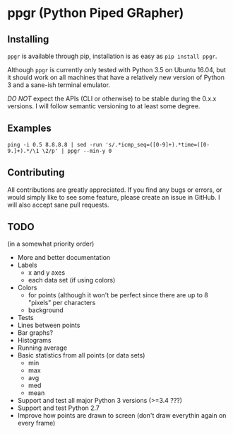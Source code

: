 # ppgr (Python Piped GRapher)

## Installing
`ppgr` is available through pip, installation is as easy as `pip install ppgr`.

Although `ppgr` is currently only tested with Python 3.5 on Ubuntu 16.04, but it should work on all
machines that have a relatively new version of Python 3 and a sane-ish terminal emulator.

*DO NOT* expect the APIs (CLI or otherwise) to be stable during the 0.x.x versions.
I will follow semantic versioning to at least some degree.

## Examples
`ping -i 0.5 8.8.8.8 | sed -run 's/.*icmp_seq=([0-9]+).*time=([0-9.]+).*/\1 \2/p' | ppgr --min-y 0`

## Contributing
All contributions are greatly appreciated. If you find any bugs or errors, or would simply like to
see some feature, please create an issue in GitHub. I will also accept sane pull requests.

## TODO
(in a somewhat priority order)

* More and better documentation
* Labels
    * x and y axes
    * each data set (if using colors)
* Colors
    * for points (although it won't be perfect since there are up to 8 "pixels" per characters
    * background
* Tests
* Lines between points
* Bar graphs?
* Histograms
* Running average
* Basic statistics from all points (or data sets)
    * min
    * max
    * avg
    * med
    * mean
* Support and test all major Python 3 versions (>=3.4 ???)
* Support and test Python 2.7
* Improve how points are drawn to screen (don't draw everythin again on every frame)
